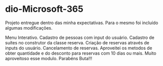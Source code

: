 # dio-Microsoft-365

Projeto entregue dentro das minha expectativas. Para o mesmo foi incluído algumas modificações.

Menu Interativo.
Cadastro de pessoas com input do usuário.
Cadastro de suítes no construtor da classe reserva.
Criação de reservas através de inputs do usuário.
Cancelamento de reservas.
Aproveitei os metodos de obter quantidade e do desconto para reservas com 10 dias ou mais.
Muito aproveitoso esse modulo. Parabéns Buta!!!
